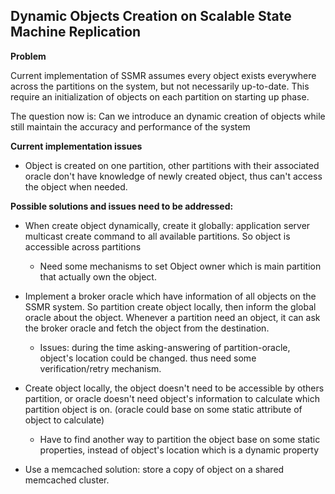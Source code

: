 ## Dynamic Objects Creation on Scalable State Machine Replication

**Problem**
 
Current implementation of SSMR assumes every object exists everywhere across the partitions on the system, but not necessarily up-to-date. This require an initialization of objects on each partition on starting up phase. 

The question now is: Can we introduce an dynamic creation of objects while still maintain the accuracy and performance of the system

**Current implementation issues**

- Object is created on one partition, other partitions with their associated oracle don't have knowledge of newly created object, thus can't access the object when needed.

**Possible solutions and issues need to be addressed:**

- When create object dynamically, create it globally: application server multicast create command to all available partitions. So object is accessible across partitions
    + Need some mechanisms to set Object owner which is main partition that actually own the object.
   
- Implement a broker oracle which have information of all objects on the SSMR system. So partition create object locally, then inform the global oracle about the object. Whenever a partition need an object, it can ask the broker oracle and fetch the object from the destination.
    + Issues: during the time asking-answering of partition-oracle, object's location could be changed. thus need some verification/retry mechanism.

- Create object locally, the object doesn't need to be accessible by others partition, or oracle doesn't need object's information to calculate which partition object is on. (oracle could base on some static attribute of object to calculate)
    + Have to find another way to partition the object base on some static properties, instead of object's location which is a dynamic property

- Use a memcached solution: store a copy of object on a shared memcached cluster. 